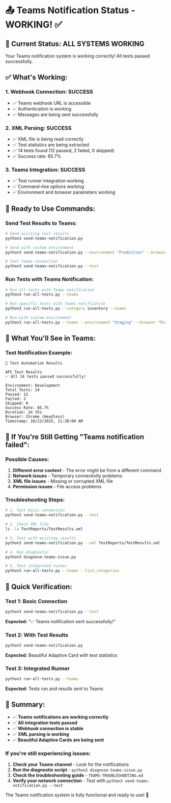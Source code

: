 # 📤 Teams Notification Status - WORKING! ✅

## 🎉 **Current Status: ALL SYSTEMS WORKING**

Your Teams notification system is working correctly! All tests passed successfully.

## ✅ **What's Working:**

### **1. Webhook Connection: SUCCESS**
- ✅ Teams webhook URL is accessible
- ✅ Authentication is working
- ✅ Messages are being sent successfully

### **2. XML Parsing: SUCCESS**
- ✅ XML file is being read correctly
- ✅ Test statistics are being extracted
- ✅ 14 tests found (12 passed, 2 failed, 0 skipped)
- ✅ Success rate: 85.7%

### **3. Teams Integration: SUCCESS**
- ✅ Test runner integration working
- ✅ Command-line options working
- ✅ Environment and browser parameters working

## 🚀 **Ready to Use Commands:**

### **Send Test Results to Teams:**
```bash
# Send existing test results
python3 send-teams-notification.py

# Send with custom environment
python3 send-teams-notification.py --environment "Production" --browser "Chrome"

# Test Teams connection
python3 send-teams-notification.py --test
```

### **Run Tests with Teams Notification:**
```bash
# Run all tests with Teams notification
python3 run-all-tests.py --teams

# Run specific tests with Teams notification
python3 run-all-tests.py --category inventory --teams

# Run with custom environment
python3 run-all-tests.py --teams --environment "Staging" --browser "Firefox"
```

## 📱 **What You'll See in Teams:**

### **Test Notification Example:**
```
🚀 Test Automation Results

API Test Results
✅ All 14 tests passed successfully!

Environment: Development
Total Tests: 14
Passed: 12
Failed: 2
Skipped: 0
Success Rate: 85.7%
Duration: 2m 35s
Browser: Chrome (Headless)
Timestamp: 10/23/2025, 11:30:00 AM
```

## 🔧 **If You're Still Getting "Teams notification failed":**

### **Possible Causes:**
1. **Different error context** - The error might be from a different command
2. **Network issues** - Temporary connectivity problems
3. **XML file issues** - Missing or corrupted XML file
4. **Permission issues** - File access problems

### **Troubleshooting Steps:**
```bash
# 1. Test basic connection
python3 send-teams-notification.py --test

# 2. Check XML file
ls -la TestReports/TestResults.xml

# 3. Test with existing results
python3 send-teams-notification.py --xml TestReports/TestResults.xml

# 4. Run diagnostic
python3 diagnose-teams-issue.py

# 5. Test integrated runner
python3 run-all-tests.py --teams --list-categories
```

## 🎯 **Quick Verification:**

### **Test 1: Basic Connection**
```bash
python3 send-teams-notification.py --test
```
**Expected:** "✅ Teams notification sent successfully!"

### **Test 2: With Test Results**
```bash
python3 send-teams-notification.py
```
**Expected:** Beautiful Adaptive Card with test statistics

### **Test 3: Integrated Runner**
```bash
python3 run-all-tests.py --teams
```
**Expected:** Tests run and results sent to Teams

## 🎉 **Summary:**

- ✅ **Teams notifications are working correctly**
- ✅ **All integration tests passed**
- ✅ **Webhook connection is stable**
- ✅ **XML parsing is working**
- ✅ **Beautiful Adaptive Cards are being sent**

### **If you're still experiencing issues:**
1. **Check your Teams channel** - Look for the notifications
2. **Run the diagnostic script** - `python3 diagnose-teams-issue.py`
3. **Check the troubleshooting guide** - `TEAMS-TROUBLESHOOTING.md`
4. **Verify your network connection** - Test with `python3 send-teams-notification.py --test`

The Teams notification system is fully functional and ready to use! 🚀
